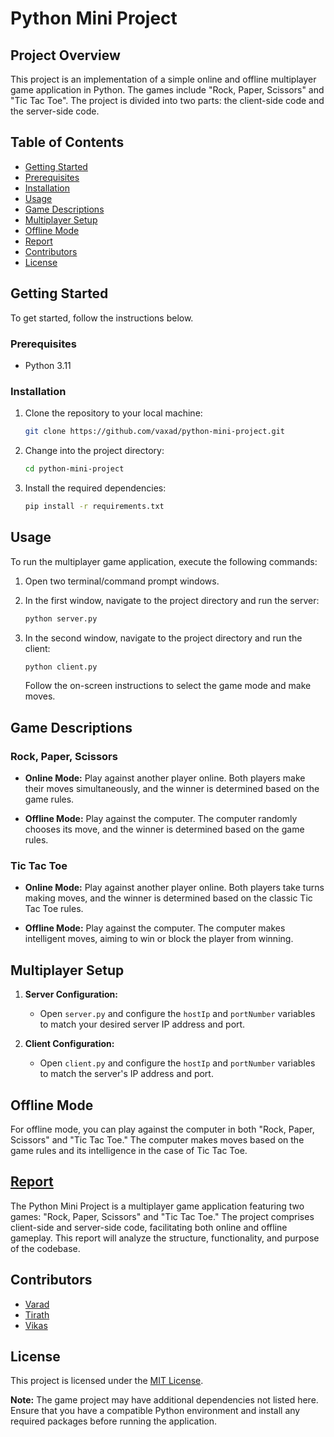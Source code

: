 # Python Mini Project

## Project Overview

This project is an implementation of a simple online and offline multiplayer game application in Python. The games include "Rock, Paper, Scissors" and "Tic Tac Toe". The project is divided into two parts: the client-side code and the server-side code.

## Table of Contents

- [Getting Started](#getting-started)
- [Prerequisites](#prerequisites)
- [Installation](#installation)
- [Usage](#usage)
- [Game Descriptions](#game-descriptions)
- [Multiplayer Setup](#multiplayer-setup)
- [Offline Mode](#offline-mode)
- [Report](https://drive.google.com/file/d/1nvCruiXMTOY58TNyZpktVeBFGJwb-0Kv/view?usp=sharing)
- [Contributors](#contributors)
- [License](#license)

## Getting Started

To get started, follow the instructions below.

### Prerequisites

- Python 3.11

### Installation

1. Clone the repository to your local machine:

   ```bash
   git clone https://github.com/vaxad/python-mini-project.git
   ```

2. Change into the project directory:

   ```bash
   cd python-mini-project
   ```

3. Install the required dependencies:

   ```bash
   pip install -r requirements.txt
   ```

## Usage

To run the multiplayer game application, execute the following commands:

1. Open two terminal/command prompt windows.

2. In the first window, navigate to the project directory and run the server:

   ```bash
   python server.py
   ```

3. In the second window, navigate to the project directory and run the client:

   ```bash
   python client.py
   ```

   Follow the on-screen instructions to select the game mode and make moves.

## Game Descriptions

### Rock, Paper, Scissors

- **Online Mode:** Play against another player online. Both players make their moves simultaneously, and the winner is determined based on the game rules.

- **Offline Mode:** Play against the computer. The computer randomly chooses its move, and the winner is determined based on the game rules.

### Tic Tac Toe

- **Online Mode:** Play against another player online. Both players take turns making moves, and the winner is determined based on the classic Tic Tac Toe rules.

- **Offline Mode:** Play against the computer. The computer makes intelligent moves, aiming to win or block the player from winning.

## Multiplayer Setup

1. **Server Configuration:**
   - Open `server.py` and configure the `hostIp` and `portNumber` variables to match your desired server IP address and port.

2. **Client Configuration:**
   - Open `client.py` and configure the `hostIp` and `portNumber` variables to match the server's IP address and port.

## Offline Mode

For offline mode, you can play against the computer in both "Rock, Paper, Scissors" and "Tic Tac Toe." The computer makes moves based on the game rules and its intelligence in the case of Tic Tac Toe.

## [Report](https://drive.google.com/file/d/1nvCruiXMTOY58TNyZpktVeBFGJwb-0Kv/view?usp=sharing)

The Python Mini Project is a multiplayer game application featuring two games: "Rock, Paper, Scissors" and "Tic Tac Toe." The project comprises client-side and server-side code, facilitating both online and offline gameplay. This report will analyze the structure, functionality, and purpose of the codebase.

## Contributors

- [Varad](https://github.com/vaxad)
- [Tirath](https://github.com/Tirath5504)
- [Vikas](https://github.com/codesbyvikas)

## License

This project is licensed under the [MIT License](LICENSE).

**Note:** The game project may have additional dependencies not listed here. Ensure that you have a compatible Python environment and install any required packages before running the application.
